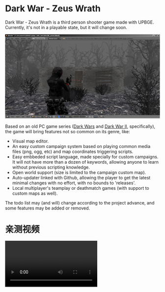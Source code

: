 # Dark War - Zeus Wrath
Dark War - Zeus Wrath is a third person shooter game made with UPBGE. Currently, it's not in a playable state, but it will change soon.

![Dark War Preview](/other/gfx/github_preview.jpg)

Based on an old PC game series ([Dark Wars](https://archive.org/details/dw_3_0) and [Dark War II](https://archive.org/details/dw2_1_3), specifically), the game will bring features not so common on its genre, like:
- Visual map editor.
- An easy custom campaign system based on playing common media files (png, ogg, etc) and map coordinates triggering scripts.
- Easy embbeded script language, made specially for custom campaigns. It will not have more than a dozen of keywords, allowing anyone to learn without previous scripting knowledge.
- Open world support (size is limited to the campaign custom map).
- Auto-updater linked with Github, allowing the player to get the latest minimal changes with no effort, with no bounds to 'releases'.
- Local multiplayer's teamplay or deathmatch games (with support to custom maps as well).

The todo list may (and will) change according to the project advance, and some features may be added or removed.
# 亲测视频
![screen.mp4](screen.mp4)
